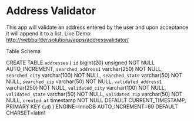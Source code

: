 # Address Validator
This app will validate an address entered by the user and upon acceptance it will append it to a list.
Live Demo: http://webbuilder.solutions/apps/addressvalidator/

Table Schema

CREATE TABLE `addresses` (
  `id` bigint(20) unsigned NOT NULL AUTO_INCREMENT,
  `searched_address1` varchar(250) NOT NULL,
  `searched_city` varchar(100) NOT NULL,
  `searched_state` varchar(50) NOT NULL,
  `searched_zip` varchar(50) NOT NULL,
  `validated_address1` varchar(250) NOT NULL,
  `validated_city` varchar(100) NOT NULL,
  `validated_state` varchar(50) NOT NULL,
  `validated_zip` varchar(50) NOT NULL,
  `created_at` timestamp NOT NULL DEFAULT CURRENT_TIMESTAMP,
  PRIMARY KEY (`id`)
) ENGINE=InnoDB AUTO_INCREMENT=69 DEFAULT CHARSET=latin1
